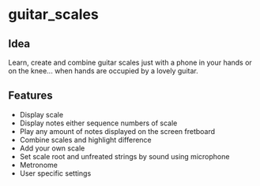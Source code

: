 # guitar_scales

## Idea
Learn, create and combine guitar scales just with a phone in your hands or on the knee... when hands are occupied by a lovely guitar. 

## Features
* Display scale
* Display notes either sequence numbers of scale
* Play any amount of notes displayed on the screen fretboard
* Combine scales and highlight difference
* Add your own scale
* Set scale root and unfreated strings by sound using microphone
* Metronome
* User specific settings
